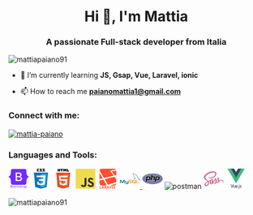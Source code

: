 <h1 align="center">Hi 👋, I'm Mattia</h1>
<h3 align="center">A passionate Full-stack developer from Italia</h3>

<p align="left"> <img src="https://komarev.com/ghpvc/?username=mattiapaiano91&label=Profile%20views&color=0e75b6&style=flat" alt="mattiapaiano91" /> </p>

- 🌱 I’m currently learning **JS, Gsap, Vue, Laravel, ionic**

- 📫 How to reach me **paianomattia1@gmail.com**

<h3 align="left">Connect with me:</h3>
<p align="left">
<a href="https://linkedin.com/in/mattia-paiano" target="blank"><img align="center" src="https://raw.githubusercontent.com/rahuldkjain/github-profile-readme-generator/master/src/images/icons/Social/linked-in-alt.svg" alt="mattia-paiano" height="30" width="40" /></a>
</p>

<h3 align="left">Languages and Tools:</h3>
<p align="left"> <a href="https://getbootstrap.com" target="_blank" style="text-decoration:none;" rel="noreferrer"> <img src="https://raw.githubusercontent.com/devicons/devicon/master/icons/bootstrap/bootstrap-plain-wordmark.svg" alt="bootstrap" margin="5px" width="40" height="40"/> </a> <a href="https://www.w3schools.com/css/"  style="text-decoration:none;" target="_blank" rel="noreferrer"> <img src="https://raw.githubusercontent.com/devicons/devicon/master/icons/css3/css3-original-wordmark.svg" alt="css3" margin="5px" width="40" height="40"/> </a> <a href="https://www.w3.org/html/"  style="text-decoration:none;" target="_blank" rel="noreferrer"> <img src="https://raw.githubusercontent.com/devicons/devicon/master/icons/html5/html5-original-wordmark.svg" alt="html5" margin="5px" width="40" height="40"/> </a> <a href="https://developer.mozilla.org/en-US/docs/Web/JavaScript"  style="text-decoration:none;" target="_blank" rel="noreferrer"> <img src="https://raw.githubusercontent.com/devicons/devicon/master/icons/javascript/javascript-original.svg" alt="javascript" margin="5px" width="40" height="40"/> </a> <a href="https://laravel.com/"  style="text-decoration:none;" target="_blank" rel="noreferrer"> <img src="https://raw.githubusercontent.com/devicons/devicon/master/icons/laravel/laravel-plain-wordmark.svg" alt="laravel" width="40" height="40"/> </a> <a href="https://www.mysql.com/" target="_blank" rel="noreferrer"> <img src="https://raw.githubusercontent.com/devicons/devicon/master/icons/mysql/mysql-original-wordmark.svg" alt="mysql" margin="5px" width="40" height="40"/> </a> <a href="https://www.php.net"  style="text-decoration:none;" target="_blank" rel="noreferrer"> <img src="https://raw.githubusercontent.com/devicons/devicon/master/icons/php/php-original.svg" alt="php" width="40" margin="5px" height="40"/> </a> <a href="https://postman.com"  style="text-decoration:none;" target="_blank" rel="noreferrer"> <img src="https://www.vectorlogo.zone/logos/getpostman/getpostman-icon.svg" alt="postman" margin="5px" width="40" height="40"/> </a> <a href="https://sass-lang.com"  style="text-decoration:none;" target="_blank" rel="noreferrer"> <img src="https://raw.githubusercontent.com/devicons/devicon/master/icons/sass/sass-original.svg" margin="5px" alt="sass" width="40" height="40"/> </a> <a href="https://vuejs.org/"  style="text-decoration:none;" target="_blank" rel="noreferrer"> <img src="https://raw.githubusercontent.com/devicons/devicon/master/icons/vuejs/vuejs-original-wordmark.svg" alt="vuejs" width="40" margin="5px" height="40"/> </a> </p>

<p><img align="center" src="https://github-readme-stats.vercel.app/api/top-langs?username=mattiapaiano91&show_icons=true&locale=en&layout=compact" alt="mattiapaiano91" /></p>

